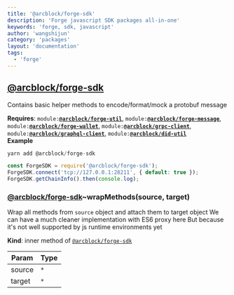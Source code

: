 ```yaml
---
title: '@arcblock/forge-sdk'
description: 'Forge javascript SDK packages all-in-one'
keywords: 'forge, sdk, javascript'
author: 'wangshijun'
category: 'packages'
layout: 'documentation'
tags:
  - 'forge'
---
```


<a name="module_@arcblock/forge-sdk"></a>


## [**@arcblock/forge-sdk**](https://github.com/arcblock/forge-sdk)

Contains basic helper methods to encode/format/mock a protobuf message

**Requires**: <code>module:[**@arcblock/forge-util**](https://github.com/arcblock/forge-util)</code>, <code>module:[**@arcblock/forge-message**](https://github.com/arcblock/forge-message)</code>, <code>module:[**@arcblock/forge-wallet**](https://github.com/arcblock/forge-wallet)</code>, <code>module:[**@arcblock/grpc-client**](https://github.com/arcblock/grpc-client)</code>, <code>module:[**@arcblock/graphql-client**](https://github.com/arcblock/graphql-client)</code>, <code>module:[**@arcblock/did-util**](https://github.com/arcblock/did-util)</code>  
**Example**  

```js
yarn add @arcblock/forge-sdk

const ForgeSDK = require('@arcblock/forge-sdk');
ForgeSDK.connect('tcp://127.0.0.1:28211', { default: true });
ForgeSDK.getChainInfo().then(console.log);
```

<a name="module_@arcblock/forge-sdk..wrapMethods"></a>

### [**@arcblock/forge-sdk**](https://github.com/arcblock/forge-sdk)~wrapMethods(source, target)

Wrap all methods from `source` object and attach them to target object
We can have a much cleaner implementation with ES6 proxy here
But because it's not well supported by js runtime environments yet

**Kind**: inner method of [<code>@arcblock/forge-sdk</code>](#module_@arcblock/forge-sdk)  

| Param  | Type            |
| ------ | --------------- |
| source | <code>\*</code> |
| target | <code>\*</code> |

  